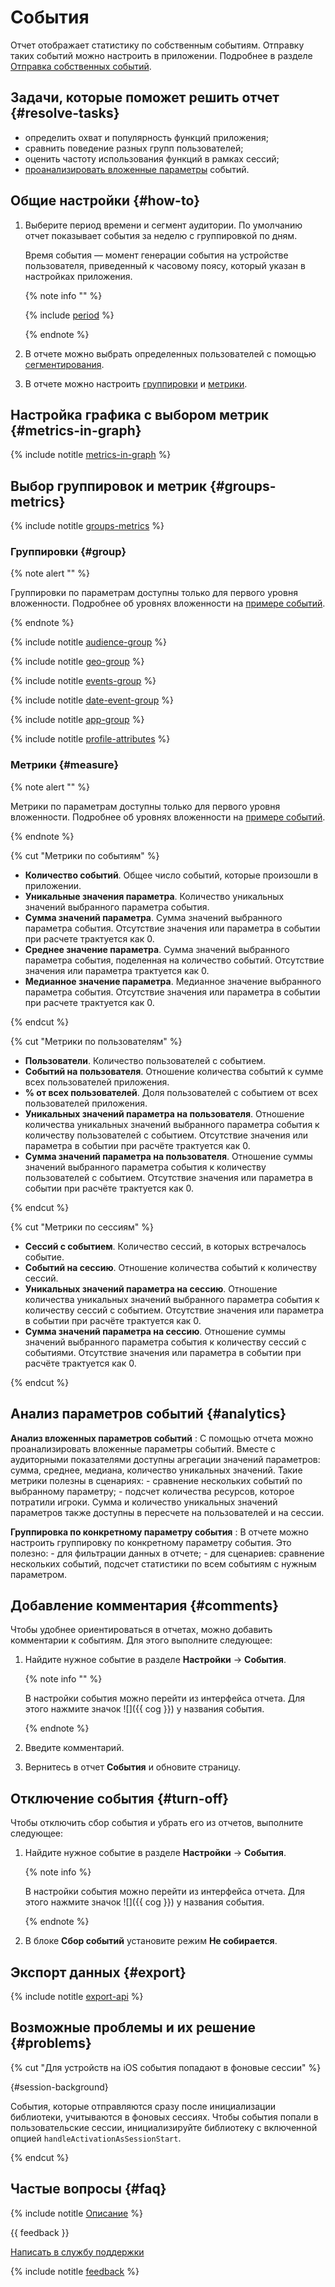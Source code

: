 # События

Отчет отображает статистику по собственным событиям. Отправку таких событий можно настроить в приложении. Подробнее в разделе [Отправка собственных событий](../data-collection/about-events.md).

## Задачи, которые поможет решить отчет {#resolve-tasks}

- определить охват и популярность функций приложения;
- сравнить поведение разных групп пользователей;
- оценить частоту использования функций в рамках сессий;
- [проанализировать вложенные параметры](#analytics) событий.

## Общие настройки {#how-to}

1. Выберите период времени и сегмент аудитории. По умолчанию отчет показывает события за неделю с группировкой по дням.

   Время события — момент генерации события на устройстве пользователя, приведенный к часовому поясу, который указан в настройках приложения.

   {% note info "" %}

   {% include [period](_includes/period.md) %}

   {% endnote %}

2. В отчете можно выбрать определенных пользователей с помощью [сегментирования](segmentation.md).
3. В отчете можно настроить [группировки](#group) и [метрики](#metrics).

## Настройка графика с выбором метрик {#metrics-in-graph}

{% include notitle [metrics-in-graph](_includes/metrics-in-graph.md) %}

## Выбор группировок и метрик {#groups-metrics}

{% include notitle [groups-metrics](_includes/groups-metrics-old.md) %}

### Группировки {#group}

{% note alert "" %}

Группировки по параметрам доступны только для первого уровня вложенности. Подробнее об уровнях вложенности на [примере событий](../data-collection/about-events.md).

{% endnote %}

{% include notitle [audience-group](_includes/audience-group.md) %}

{% include notitle [geo-group](_includes/geo-group.md) %}

{% include notitle [events-group](_includes/events-group.md) %}

{% include notitle [date-event-group](_includes/date-event-group.md) %}

{% include notitle [app-group](_includes/app-group.md) %}

{% include notitle [profile-attributes](_includes/profile-attributes.md) %}

### Метрики {#measure}

{% note alert "" %}

Метрики по параметрам доступны только для первого уровня вложенности. Подробнее об уровнях вложенности на [примере событий](../data-collection/about-events.md).

{% endnote %}

{% cut "Метрики по событиям" %}

- **Количество событий**. Общее число событий, которые произошли в приложении.
- **Уникальные значения параметра**. Количество уникальных значений выбранного параметра события.
- **Сумма значений параметра**. Сумма значений выбранного параметра события. Отсутствие значения или параметра в событии при расчете трактуется как 0.
- **Среднее значение параметра**. Сумма значений выбранного параметра события, поделенная на количество событий. Отсутствие значения или параметра трактуется как 0.
- **Медианное значение параметра**. Медианное значение выбранного параметра события. Отсутствие значения или параметра в событии при расчете трактуется как 0.

{% endcut %}

{% cut "Метрики по пользователям" %}

- **Пользователи**. Количество пользователей с событием.
- **Событий на пользователя**. Отношение количества событий к сумме всех пользователей приложения.
- **% от всех пользователей**. Доля пользователей с событием от всех пользователей приложения.
- **Уникальных значений параметра на пользователя**. Отношение количества уникальных значений выбранного параметра события к количеству пользователей с событием. Отсутствие значения или параметра в событии при расчёте трактуется как 0.
- **Сумма значений параметра на пользователя**. Отношение суммы значений выбранного параметра события к количеству пользователей с событием. Отсутствие значения или параметра в событии при расчёте трактуется как 0.

{% endcut %}

{% cut "Метрики по сессиям" %}

- **Сессий с событием**. Количество сессий, в которых встречалось событие.
- **Событий на сессию**. Отношение количества событий к количеству сессий.
- **Уникальных значений параметра на сессию**. Отношение количества уникальных значений выбранного параметра события к количеству сессий с событием. Отсутствие значения или параметра в событии при расчёте трактуется как 0.
- **Сумма значений параметра на сессию**. Отношение суммы значений выбранного параметра события к количеству сессий с событиями. Отсутствие значения или параметра в событии при расчёте трактуется как 0.

{% endcut %}

<!-- ![](../../_images/events-report-{{locale}}.png){style="border: solid 1px #cccccc; max-width: 800px;"} -->

## Анализ параметров событий {#analytics}

**Анализ вложенных параметров событий**
:   С помощью отчета можно проанализировать вложенные параметры событий. Вместе с аудиторными показателями доступны агрегации значений параметров: сумма, среднее, медиана, количество уникальных значений. Такие метрики полезны в сценариях:
    - сравнение нескольких событий по выбранному параметру;
    - подсчет количества ресурсов, которое потратили игроки.
     Сумма и количество уникальных значений параметров также доступны в пересчете на пользователей и на сессии.

**Группировка по конкретному параметру события**
:   В отчете можно настроить группировку по конкретному параметру события. Это полезно:
    - для фильтрации данных в отчете;
    - для сценариев: сравнение нескольких событий, подсчет статистики по всем событиям с нужным параметром.

## Добавление комментария {#comments}

Чтобы удобнее ориентироваться в отчетах, можно добавить комментарии к событиям. Для этого выполните следующее:

1. Найдите нужное событие в разделе **Настройки** → **События**.

   {% note info "" %}

   В настройки события можно перейти из интерфейса отчета. Для этого нажмите значок ![]({{ cog }}) у названия события.

   {% endnote %}

2. Введите комментарий.
3. Вернитесь в отчет **События** и обновите страницу.

## Отключение события {#turn-off}

Чтобы отключить сбор события и убрать его из отчетов, выполните следующее:

1. Найдите нужное событие в разделе **Настройки** → **События**.

   {% note info %}

   В настройки события можно перейти из интерфейса отчета. Для этого нажмите значок ![]({{ cog }}) у названия события.

   {% endnote %}

2. В блоке **Сбор событий** установите режим **Не собирается**.

## Экспорт данных {#export}

{% include notitle [export-api](_includes/export-api.md) %}

## Возможные проблемы и их решение {#problems}

{% cut "Для устройств на iOS события попадают в фоновые сессии" %}

{#session-background}

События, которые отправляются сразу после инициализации библиотеки, учитываются в фоновых сессиях. Чтобы события попали в пользовательские сессии, инициализируйте библиотеку с включенной опцией `handleActivationAsSessionStart`.

{% endcut %}

## Частые вопросы {#faq}

{% include notitle [Описание](../_includes/faq.md#ua-events) %} 

{{ feedback }}

<a href="../troubleshooting/feedback-new.html">
  <span class="button">Написать в службу поддержки</span>
</a>

{% include notitle [feedback](../_includes/feedback-button.md) %}
